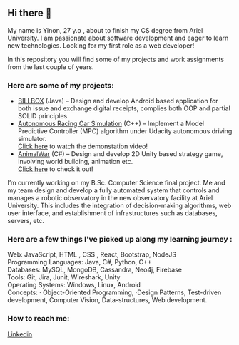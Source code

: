 ## Hi there 👋

My name is Yinon, 27 y.o , about to finish my CS degree from Ariel University.
I am passionate about software development and eager to learn new technologies.
Looking for my first role as a web developer!

In this repository you will find some of my projects and work assignments from the last couple of years.

### Here are some of my projects:

* [BILLBOX](https://github.com/maor6/Billbox) (Java) – Design and develop Android based application for both issue and exchange digital receipts, complies both OOP and partial SOLID principles. <br />
* [Autonomous Racing Car Simulation](https://github.com/Yinonss/Jetracer) (C++) – Implement a Model Predictive Controller (MPC) algorithm under Udacity autonomous driving simulator. <br />
[Click here](https://www.youtube.com/watch?v=IgWaym9goIc&ab_channel=YinonSinay) to watch the demonstation video! <br />
* [AnimalWar](https://github.com/UnityDreamTeam/AnimalWar) (C#) – Design and develop 2D Unity based strategy game, involving world building, animation etc. <br />
  [Click here](https://dymgames.itch.io/animalwar) to check it out! <br />

I’m currently working on my B.Sc. Computer Science final project. Me and my team design and develop a fully automated system that controls and manages a robotic observatory in the new observatory facility at Ariel University. This includes the integration of decision-making algorithms, web user interface, and establishment of infrastructures such as databases, servers, etc.

### Here are a few things I've picked up along my learning journey :

Web: JavaScript, HTML , CSS , React, Bootstrap, NodeJS <br />
Programming Languages: Java, C#, Python, C++ <br />
Databases: MySQL, MongoDB, Cassandra, Neo4j, Firebase <br />
Tools: Git, Jira, Junit, Wireshark, Unity <br />
Operating Systems: Windows, Linux, Android <br />
Concepts: · Object-Oriented Programming, ·Design Patterns, Test-driven development, Computer Vision, Data-structures, Web development. <br />

### How to reach me:
[Linkedin](https://www.linkedin.com/in/yinon-sinay-2a0b16172/)


<!--
**Yinonss/Yinonss** is a ✨ _special_ ✨ repository because its `README.md` (this file) appears on your GitHub profile.






- 
- 🌱 I’m currently learning ...
- 👯 I’m looking to collaborate on ...
- 🤔 I’m looking for help with ...
- 💬 Ask me about ...
- 📫 How to reach me: ...
- 😄 Pronouns: ...
- ⚡ Fun fact: ...
-->
